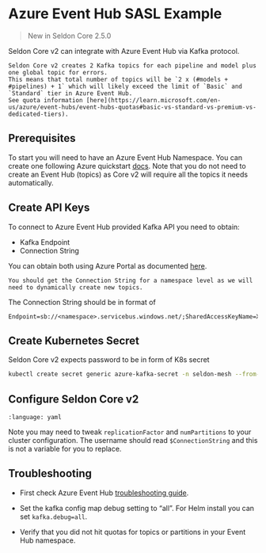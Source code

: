 # Azure Event Hub SASL Example

> New in Seldon Core 2.5.0

Seldon Core v2 can integrate with Azure Event Hub via Kafka protocol.

```{warning}
Seldon Core v2 creates 2 Kafka topics for each pipeline and model plus one global topic for errors.
This means that total number of topics will be `2 x (#models + #pipelines) + 1` which will likely exceed the limit of `Basic` and `Standard` tier in Azure Event Hub.
See quota information [here](https://learn.microsoft.com/en-us/azure/event-hubs/event-hubs-quotas#basic-vs-standard-vs-premium-vs-dedicated-tiers).
```

## Prerequisites

To start you will need to have an Azure Event Hub Namespace.
You can create one following Azure quickstart [docs](https://learn.microsoft.com/en-gb/azure/event-hubs/event-hubs-create).
Note that you do not need to create an Event Hub (topics) as Core v2 will require all the topics it needs automatically.

## Create API Keys

To connect to Azure Event Hub provided Kafka API you need to obtain:
- Kafka Endpoint
- Connection String

You can obtain both using Azure Portal as documented [here](https://learn.microsoft.com/en-us/azure/event-hubs/event-hubs-get-connection-string?utm_source=pocket_saves#connection-string-for-a-namespace).

```{note}
You should get the Connection String for a namespace level as we will need to dynamically create new topics.
```

The Connection String should be in format of
```
Endpoint=sb://<namespace>.servicebus.windows.net/;SharedAccessKeyName=XXXXXX;SharedAccessKey=XXXXXX
```

## Create Kubernetes Secret

Seldon Core v2 expects password to be in form of K8s secret
```bash
kubectl create secret generic azure-kafka-secret -n seldon-mesh --from-literal password="Endpoint=sb://<namespace>.servicebus.windows.net/;SharedAccessKeyName=XXXXXX;SharedAccessKey=XXXXXX"
```

## Configure Seldon Core v2

```{literalinclude} ../../../../../../k8s/samples/values-azure-event-hub-sasl.yaml.tmpl
:language: yaml
```

Note you may need to tweak `replicationFactor` and `numPartitions` to your cluster configuration. The username should read `$ConnectionString` and this is not a variable for you to replace.

## Troubleshooting

- First check Azure Event Hub [troubleshooting guide](https://learn.microsoft.com/en-us/azure/event-hubs/troubleshooting-guide).

- Set the kafka config map debug setting to “all”. For Helm install you can set `kafka.debug=all`.

- Verify that you did not hit quotas for topics or partitions in your Event Hub namespace.

